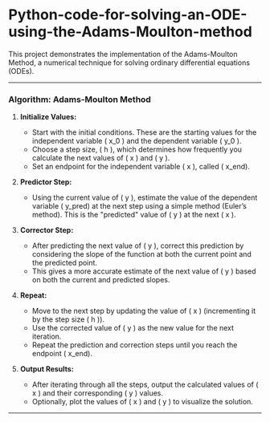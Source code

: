 # Python-code-for-solving-an-ODE-using-the-Adams-Moulton-method
This project demonstrates the implementation of the Adams-Moulton Method, a numerical technique for solving ordinary differential equations (ODEs).

---

### Algorithm: Adams-Moulton Method 

1. **Initialize Values:**
   - Start with the initial conditions. These are the starting values for the independent variable \( x_0 \) and the dependent variable \( y_0 \).
   - Choose a step size, \( h \), which determines how frequently you calculate the next values of \( x \) and \( y \).
   - Set an endpoint for the independent variable \( x \), called \( x_end\).

2. **Predictor Step:**
   - Using the current value of \( y \), estimate the value of the dependent variable \( y_pred\) at the next step using a simple method (Euler’s method). This is the "predicted" value of \( y \) at the next \( x \).

3. **Corrector Step:**
   - After predicting the next value of \( y \), correct this prediction by considering the slope of the function at both the current point and the predicted point.
   - This gives a more accurate estimate of the next value of \( y \) based on both the current and predicted slopes.

4. **Repeat:**
   - Move to the next step by updating the value of \( x \) (incrementing it by the step size \( h \)).
   - Use the corrected value of \( y \) as the new value for the next iteration.
   - Repeat the prediction and correction steps until you reach the endpoint \( x_end\).

5. **Output Results:**
   - After iterating through all the steps, output the calculated values of \( x \) and their corresponding \( y \) values.
   - Optionally, plot the values of \( x \) and \( y \) to visualize the solution.

---
